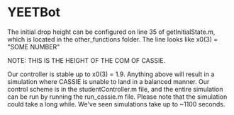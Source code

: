# YEETBot

The initial drop height can be configured on line 35 of getInitialState.m, which is located in the other_functions folder. The line looks like x0(3) = "SOME NUMBER"

NOTE: THIS IS THE HEIGHT OF THE COM OF CASSIE. 

Our controller is stable up to x0(3) = 1.9. Anything above will result in a simulation where CASSIE is unable to land in a balanced manner.
Our control scheme is in the studentController.m file, and the entire simulation can be run by running the run_cassie.m file.
Please note that the simulation could take a long while. We've seen simulations take up to ~1100 seconds.
